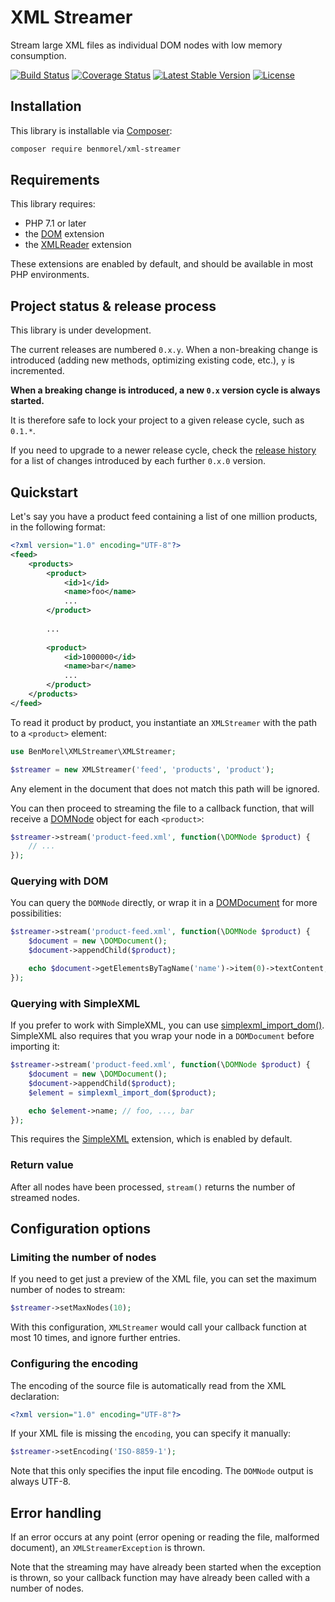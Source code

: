 # XML Streamer

Stream large XML files as individual DOM nodes with low memory consumption.

[![Build Status](https://secure.travis-ci.org/BenMorel/XMLStreamer.svg?branch=master)](http://travis-ci.org/BenMorel/XMLStreamer)
[![Coverage Status](https://coveralls.io/repos/BenMorel/XMLStreamer/badge.svg?branch=master)](https://coveralls.io/r/BenMorel/XMLStreamer?branch=master)
[![Latest Stable Version](https://poser.pugx.org/benmorel/xml-streamer/v/stable)](https://packagist.org/packages/benmorel/xml-streamer)
[![License](https://img.shields.io/badge/license-MIT-blue.svg)](http://opensource.org/licenses/MIT)

## Installation

This library is installable via [Composer](https://getcomposer.org/):

```bash
composer require benmorel/xml-streamer
```

## Requirements

This library requires:

- PHP 7.1 or later
- the [DOM](http://php.net/manual/en/book.dom.php) extension
- the [XMLReader](http://php.net/manual/en/book.xmlreader.php) extension

These extensions are enabled by default, and should be available in most PHP environments.

## Project status & release process

This library is under development.

The current releases are numbered `0.x.y`. When a non-breaking change is introduced (adding new methods, optimizing
existing code, etc.), `y` is incremented.

**When a breaking change is introduced, a new `0.x` version cycle is always started.**

It is therefore safe to lock your project to a given release cycle, such as `0.1.*`.

If you need to upgrade to a newer release cycle, check the [release history](https://github.com/BenMorel/XMLStreamer/releases)
for a list of changes introduced by each further `0.x.0` version.

## Quickstart

Let's say you have a product feed containing a list of one million products, in the following format:

```xml
<?xml version="1.0" encoding="UTF-8"?>
<feed>
    <products>
        <product>
            <id>1</id>
            <name>foo</name>
            ...
        </product>
    
        ...
    
        <product>
            <id>1000000</id>
            <name>bar</name>
            ...
        </product>
    </products>
</feed>
```

To read it product by product, you instantiate an `XMLStreamer` with the path to a `<product>` element:

```php
use BenMorel\XMLStreamer\XMLStreamer;

$streamer = new XMLStreamer('feed', 'products', 'product');
```

Any element in the document that does not match this path will be ignored.

You can then proceed to streaming the file to a callback function, that will receive a [DOMNode](http://php.net/manual/en/class.domnode.php) object for each `<product>`:

```php
$streamer->stream('product-feed.xml', function(\DOMNode $product) {
    // ...
});
```

### Querying with DOM

You can query the `DOMNode` directly, or wrap it in a [DOMDocument](http://php.net/manual/en/class.domdocument.php) for more possibilities:

```php
$streamer->stream('product-feed.xml', function(\DOMNode $product) {
    $document = new \DOMDocument();
    $document->appendChild($product);

    echo $document->getElementsByTagName('name')->item(0)->textContent; // foo, ..., bar
});
```

### Querying with SimpleXML

If you prefer to work with SimpleXML, you can use [simplexml_import_dom()](http://php.net/manual/en/function.simplexml-import-dom.php). SimpleXML also requires that you wrap your node in a `DOMDocument` before importing it:

```php
$streamer->stream('product-feed.xml', function(\DOMNode $product) {
    $document = new \DOMDocument();
    $document->appendChild($product);
    $element = simplexml_import_dom($product);

    echo $element->name; // foo, ..., bar
});
```

This requires the [SimpleXML](http://php.net/manual/en/book.simplexml.php) extension, which is enabled by default.

### Return value

After all nodes have been processed, `stream()` returns the number of streamed nodes.

## Configuration options

### Limiting the number of nodes

If you need to get just a preview of the XML file, you can set the maximum number of nodes to stream:

```php
$streamer->setMaxNodes(10);
```

With this configuration, `XMLStreamer` would call your callback function at most 10 times, and ignore further entries.

### Configuring the encoding

The encoding of the source file is automatically read from the XML declaration:

```xml
<?xml version="1.0" encoding="UTF-8"?>
```

If your XML file is missing the `encoding`, you can specify it manually:

```php
$streamer->setEncoding('ISO-8859-1');
```

Note that this only specifies the input file encoding. The `DOMNode` output is always UTF-8.

## Error handling

If an error occurs at any point (error opening or reading the file, malformed document), an `XMLStreamerException` is thrown.

Note that the streaming may have already been started when the exception is thrown, so your callback function may have already been called with a number of nodes.
